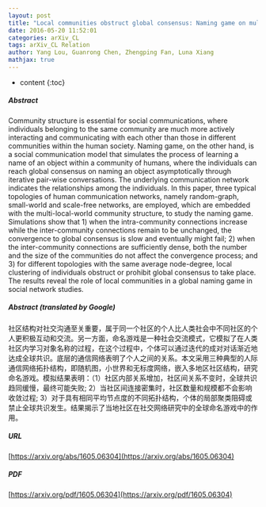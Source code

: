 ```yaml
---
layout: post
title: "Local communities obstruct global consensus: Naming game on multi-local-world networks"
date: 2016-05-20 11:52:01
categories: arXiv_CL
tags: arXiv_CL Relation
author: Yang Lou, Guanrong Chen, Zhengping Fan, Luna Xiang
mathjax: true
---
```


* content
{:toc}

##### Abstract
Community structure is essential for social communications, where individuals belonging to the same community are much more actively interacting and communicating with each other than those in different communities within the human society. Naming game, on the other hand, is a social communication model that simulates the process of learning a name of an object within a community of humans, where the individuals can reach global consensus on naming an object asymptotically through iterative pair-wise conversations. The underlying communication network indicates the relationships among the individuals. In this paper, three typical topologies of human communication networks, namely random-graph, small-world and scale-free networks, are employed, which are embedded with the multi-local-world community structure, to study the naming game. Simulations show that 1) when the intra-community connections increase while the inter-community connections remain to be unchanged, the convergence to global consensus is slow and eventually might fail; 2) when the inter-community connections are sufficiently dense, both the number and the size of the communities do not affect the convergence process; and 3) for different topologies with the same average node-degree, local clustering of individuals obstruct or prohibit global consensus to take place. The results reveal the role of local communities in a global naming game in social network studies.

##### Abstract (translated by Google)
社区结构对社交沟通至关重要，属于同一个社区的个人比人类社会中不同社区的个人更积极互动和交流。另一方面，命名游戏是一种社会交流模式，它模拟了在人类社区内学习对象名称的过程，在这个过程中，个体可以通过迭代的成对对话渐近地达成全球共识。底层的通信网络表明了个人之间的关系。本文采用三种典型的人际通信网络拓扑结构，即随机图，小世界和无标度网络，嵌入多地区社区结构，研究命名游戏。模拟结果表明：（1）社区内部关系增加，社区间关系不变时，全球共识趋同缓慢，最终可能失败; 2）当社区间连接密集时，社区数量和规模都不会影响收敛过程; 3）对于具有相同平均节点度的不同拓扑结构，个体的局部聚类阻碍或禁止全球共识发生。结果揭示了当地社区在社交网络研究中的全球命名游戏中的作用。

##### URL
[https://arxiv.org/abs/1605.06304](https://arxiv.org/abs/1605.06304)

##### PDF
[https://arxiv.org/pdf/1605.06304](https://arxiv.org/pdf/1605.06304)

